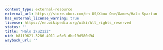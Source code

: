 ```yaml
---
content_type: external-resource
external_url: https://store.xbox.com/en-US/Xbox-One/Games/Halo-Spartan-Assault/a3807603-9e22-48b2-8b75-c6bf36ddc511
has_external_license_warning: true
license: https://en.wikipedia.org/wiki/All_rights_reserved
status: ''
title: "Halo 2\u2122"
uid: b81f9621-3286-4911-a6e3-dbe19d580d94
wayback_url: ''
---
```

